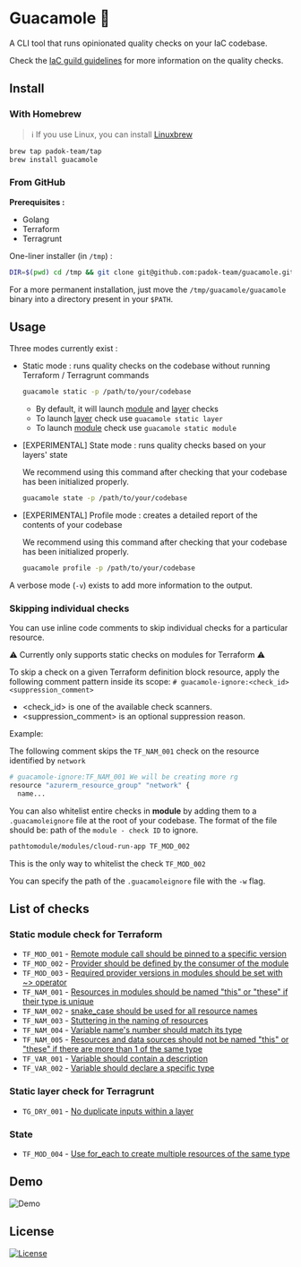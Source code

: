 # Guacamole 🥑

A CLI tool that runs opinionated quality checks on your IaC codebase.

Check the [IaC guild guidelines](https://padok-team.github.io/docs-terraform-guidelines/) for more information on the quality checks.

## Install

### With Homebrew

> :information_source: If you use Linux, you can install [Linuxbrew](https://docs.brew.sh/Homebrew-on-Linux)

```bash
brew tap padok-team/tap
brew install guacamole
```

### From GitHub

**Prerequisites :**

- Golang
- Terraform
- Terragrunt

One-liner installer (in `/tmp`) :

```bash
DIR=$(pwd) cd /tmp && git clone git@github.com:padok-team/guacamole.git && cd guacamole && go build && alias guacamole=/tmp/guacamole/guacamole && cd $DIR
```

For a more permanent installation, just move the `/tmp/guacamole/guacamole` binary into a directory present in your `$PATH`.

## Usage

Three modes currently exist :

- Static mode : runs quality checks on the codebase without running Terraform / Terragrunt commands

  ```bash
  guacamole static -p /path/to/your/codebase
  ```

  - By default, it will launch [module](#static-module-check-for-terraform) and [layer](#static-layer-check-for-terragrunt) checks
  - To launch [layer](#static-layer-check-for-terragrunt) check use `guacamole static layer`
  - To launch [module](#static-module-check-for-terraform) check use `guacamole static module`

- [EXPERIMENTAL] State mode : runs quality checks based on your layers' state

  We recommend using this command after checking that your codebase has been initialized properly.

  ```bash
  guacamole state -p /path/to/your/codebase
  ```

- [EXPERIMENTAL] Profile mode : creates a detailed report of the contents of your codebase

  We recommend using this command after checking that your codebase has been initialized properly.

  ```bash
  guacamole profile -p /path/to/your/codebase
  ```

A verbose mode (`-v`) exists to add more information to the output.

### Skipping individual checks

You can use inline code comments to skip individual checks for a particular resource.

⚠️ Currently only supports static checks on modules for Terraform ⚠️

To skip a check on a given Terraform definition block resource, apply the following comment pattern inside its scope: `# guacamole-ignore:<check_id> <suppression_comment>`

- <check_id> is one of the available check scanners.
- <suppression_comment> is an optional suppression reason.

Example:

The following comment skips the `TF_NAM_001` check on the resource identified by `network`

```bash
# guacamole-ignore:TF_NAM_001 We will be creating more rg
resource "azurerm_resource_group" "network" {
  name...
```

You can also whitelist entire checks in **module** by adding them to a `.guacamoleignore` file at the root of your codebase.
The format of the file should be: path of the `module - check ID` to ignore.

```bash
pathtomodule/modules/cloud-run-app TF_MOD_002
```

This is the only way to whitelist the check `TF_MOD_002`

You can specify the path of the `.guacamoleignore` file with the `-w` flag.

## List of checks

### Static module check for Terraform

- `TF_MOD_001` - [Remote module call should be pinned to a specific version](https://padok-team.github.io/docs-terraform-guidelines/terraform/terraform_versioning.html#module-layer-versioning)
- `TF_MOD_002` - [Provider should be defined by the consumer of the module](https://padok-team.github.io/docs-terraform-guidelines/terraform/donts.html#using-provider-block-in-modules)
- `TF_MOD_003` - [Required provider versions in modules should be set with ~> operator](https://padok-team.github.io/docs-terraform-guidelines/terraform/terraform_versioning.html#required-providers-version-for-modules)
- `TF_NAM_001` - [Resources in modules should be named "this" or "these" if their type is unique](https://padok-team.github.io/docs-terraform-guidelines/terraform/terraform_naming.html#resource-andor-data-source-naming)
- `TF_NAM_002` - [snake_case should be used for all resource names](https://padok-team.github.io/docs-terraform-guidelines/terraform/terraform_naming.html#resource-andor-data-source-naming)
- `TF_NAM_003` - [Stuttering in the naming of resources](https://padok-team.github.io/docs-terraform-guidelines/terraform/terraform_naming.html#resource-andor-data-source-naming)
- `TF_NAM_004` - [Variable name's number should match its type](https://padok-team.github.io/docs-terraform-guidelines/terraform/terraform_naming.html#variables)
- `TF_NAM_005` - [Resources and data sources should not be named \"this\" or \"these\" if there are more than 1 of the same type](https://padok-team.github.io/docs-terraform-guidelines/terraform/terraform_naming.html#resource-andor-data-source-naming)
- `TF_VAR_001` - [Variable should contain a description](https://padok-team.github.io/docs-terraform-guidelines/terraform/donts.html#variables)
- `TF_VAR_002` - [Variable should declare a specific type](https://padok-team.github.io/docs-terraform-guidelines/terraform/donts.html#using-type-any-in-variables)

### Static layer check for Terragrunt

- `TG_DRY_001` - [No duplicate inputs within a layer](https://padok-team.github.io/docs-terraform-guidelines/terragrunt/context_pattern.html#%EF%B8%8F-context)

### State

- `TF_MOD_004` - [Use for_each to create multiple resources of the same type](https://padok-team.github.io/docs-terraform-guidelines/terraform/iterate_on_your_resources.html)

## Demo

![Demo](/assets/demo.gif)

## License

[![License](https://img.shields.io/badge/License-Apache_2.0-blue.svg)](https://opensource.org/licenses/Apache-2.0)

